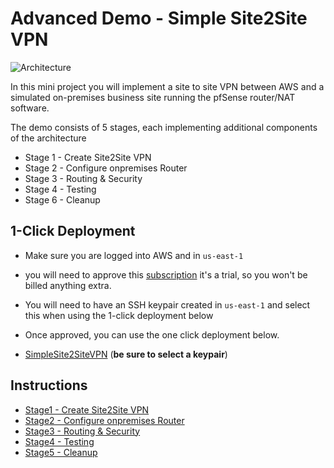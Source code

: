 # Advanced Demo - Simple Site2Site VPN

![Architecture](https://github.com/acantril/learn-cantrill-io-labs/raw/master/aws-simple-site2site-vpn/Architecture.png)

In this mini project you will implement a site to site VPN between AWS and a simulated on-premises business site running the pfSense router/NAT software.

The demo consists of 5 stages, each implementing additional components of the architecture  

- Stage 1 - Create Site2Site VPN
- Stage 2 - Configure onpremises Router  
- Stage 3 - Routing & Security
- Stage 4 - Testing
- Stage 6 - Cleanup

## 1-Click Deployment

- Make sure you are logged into AWS and in `us-east-1`
- you will need to approve this [subscription](https://aws.amazon.com/marketplace/pp?sku=cphb99lr7icr3n9x6kc3102s5) it's a trial, so you won't be billed anything extra. 
- You will need to have an SSH keypair created in `us-east-1` and select this when using the 1-click deployment below
- Once approved, you can use the one click deployment below.

- [SimpleSite2SiteVPN](https://console.aws.amazon.com/cloudformation/home?region=us-east-1#/stacks/create/review?templateURL=https://learn-cantrill-labs.s3.amazonaws.com/aws-simple-site2site-vpn/infra.yaml&stackName=S2SVPN)  (**be sure to select a keypair**)

## Instructions

- [Stage1 - Create Site2Site VPN](https://github.com/acantril/learn-cantrill-io-labs/blob/master/aws-simple-site2site-vpn/02_LABINSTRUCTIONS/STAGE1.md)
- [Stage2 - Configure onpremises Router](https://github.com/acantril/learn-cantrill-io-labs/blob/master/aws-simple-site2site-vpn/02_LABINSTRUCTIONS/STAGE2.md)
- [Stage3 - Routing & Security](https://github.com/acantril/learn-cantrill-io-labs/blob/master/aws-simple-site2site-vpn/02_LABINSTRUCTIONS/STAGE3.md)
- [Stage4 - Testing](https://github.com/acantril/learn-cantrill-io-labs/blob/master/aws-simple-site2site-vpn/02_LABINSTRUCTIONS/STAGE4.md)
- [Stage5 - Cleanup](https://github.com/acantril/learn-cantrill-io-labs/blob/master/aws-simple-site2site-vpn/02_LABINSTRUCTIONS/STAGE5.md)


